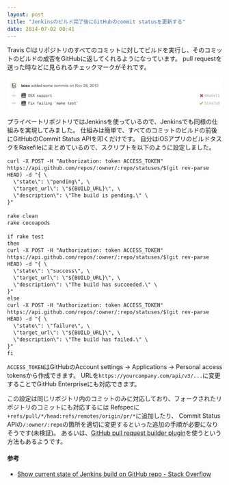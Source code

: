 ```yaml
---
layout: post
title: "Jenkinsのビルド完了後にGitHubのcommit statusを更新する"
date: 2014-07-02 00:41
---
```


Travis CIはリポジトリのすべてのコミットに対してビルドを実行し、そのコミットのビルドの成否をGitHubに返してくれるようになっています。
pull requestを送った時などに見られるチェックマークがそれです。

![](/assets/2014-07-02/laiso.jpg)


プライベートリポジトリではJenkinsを使っているので、Jenkinsでも同様の仕組みを実現してみました。
仕組みは簡単で、すべてのコミットのビルドの前後にGitHubのCommit Status APIを叩くだけです。
自分はiOSアプリのビルドタスクをRakefileにまとめているので、スクリプトを以下のように設定しました。

```
curl -X POST -H "Authorization: token ACCESS_TOKEN" https://api.github.com/repos/:owner/:repo/statuses/$(git rev-parse HEAD) -d "{ \
  \"state\": \"pending\", \
  \"target_url\": \"${BUILD_URL}\", \
  \"description\": \"The build is pending.\" \
}"

rake clean
rake cocoapods

if rake test
then
curl -X POST -H "Authorization: token ACCESS_TOKEN" https://api.github.com/repos/:owner/:repo/statuses/$(git rev-parse HEAD) -d "{ \
  \"state\": \"success\", \
  \"target_url\": \"${BUILD_URL}\", \
  \"description\": \"The build has succeeded.\" \
}"
else
curl -X POST -H "Authorization: token ACCESS_TOKEN" https://api.github.com/repos/:owner/:repo/statuses/$(git rev-parse HEAD) -d "{ \
  \"state\": \"failure\", \
  \"target_url\": \"${BUILD_URL}\", \
  \"description\": \"The build has failed.\" \
}"
fi
```

`ACCESS_TOKEN`はGitHubのAccount settings -> Applications -> Personal access tokensから作成できます。
URLを`https://yourcompany.com/api/v3/...`に変更することでGitHub Enterpriseにも対応できます。

この設定は同じリポジトリ内のコミットのみに対応しており、フォークされたリポジトリのコミットにも対応するには
Refspecに`+refs/pull/*/head:refs/remotes/origin/pr/*`に追加したり、
Commit Status APIの`/:owner/:repo`の箇所を適切に変更するといった追加の手順が必要になりそうです(未検証)。
あるいは、[GitHub pull request builder plugin](https://wiki.jenkins-ci.org/display/JENKINS/GitHub+pull+request+builder+plugin)を使うという方法もあるようです。

#### 参考

- [Show current state of Jenkins build on GitHub repo - Stack Overflow](http://stackoverflow.com/a/20977634)
